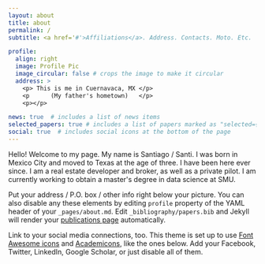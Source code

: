 ```yaml
---
layout: about
title: about
permalink: /
subtitle: <a href='#'>Affiliations</a>. Address. Contacts. Moto. Etc.

profile:
  align: right
  image: Profile Pic
  image_circular: false # crops the image to make it circular
  address: >
    <p> This is me in Cuernavaca, MX </p>
    <p      (My father's hometown)   </p>
    <p></p>

news: true  # includes a list of news items
selected_papers: true # includes a list of papers marked as "selected={true}"
social: true  # includes social icons at the bottom of the page
---
```


Hello! Welcome to my page. My name is Santiago / Santi. I was born in Mexico City and moved to Texas at the age of three. I have been here ever since. I am a real estate developer and broker, as well as a private pilot. I am currently working to obtain a master's degree in data science at SMU.


Put your address / P.O. box / other info right below your picture. You can also disable any these elements by editing `profile` property of the YAML header of your `_pages/about.md`. Edit `_bibliography/papers.bib` and Jekyll will render your [publications page](/al-folio/publications/) automatically.

Link to your social media connections, too. This theme is set up to use [Font Awesome icons](http://fortawesome.github.io/Font-Awesome/) and [Academicons](https://jpswalsh.github.io/academicons/), like the ones below. Add your Facebook, Twitter, LinkedIn, Google Scholar, or just disable all of them.

